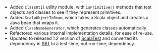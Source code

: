 * Added `ClassUtil` utility module, with `isPrimitive()` methods that test
  objects and classes to see if they represent primitives.
* Added `ScalaObjectToBean`, which takes a Scala object and creates a Java
  bean that wraps it.
* Added `ClassNameGenerator`, which generates classes automatically.
* Refactored various internal implementation details, for ease of re-use.
* Updated to released 1.2 version of [ScalaTest][] and converted its
  dependency in [SBT][] to a test-time, not run-time, dependency.

[ScalaTest]: http://scalatest.org/
[SBT]: http://code.google.com/p/simple-build-tool/
